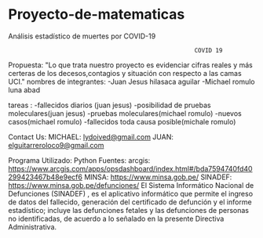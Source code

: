# Proyecto-de-matematicas
Análisis estadístico de muertes por COVID-19

                                                         COVID 19
Propuesta:
"Lo que trata nuestro proyecto  es evidenciar cifras reales y más certeras de los decesos,contagios y situación con respecto a las camas UCI."
nombres de integrantes:
-Juan Jesus hilasaca aguilar
-Michael romulo luna abad

tareas : 
-fallecidos diarios (juan jesus)
-posibilidad de pruebas moleculares(juan jesus)
-pruebas moleculares(michael romulo)
-nuevos casos(michael romulo)
-fallecidos toda causa posible(michale romulo)

Contact Us:
MICHAEL: lydoived@gmail.com
JUAN: elguitarreroloco9@gmail.com

Programa Utilizado: Python
Fuentes:
arcgis:
https://www.arcgis.com/apps/opsdashboard/index.html#/bda7594740fd40299423467b48e9ecf6
MINSA:
https://www.minsa.gob.pe/
SINADEF:
https://www.minsa.gob.pe/defunciones/
El Sistema Informático Nacional de Defunciones (SINADEF) , es el aplicativo informático que permite el ingreso de datos del fallecido, generación del certificado de defunción y el informe estadístico; incluye las defunciones fetales y las defunciones de personas no identificadas, de acuerdo a lo señalado en la presente Directiva Administrativa.

